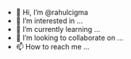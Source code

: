 - 👋 Hi, I’m @rahulcigma
- 👀 I’m interested in ...
- 🌱 I’m currently learning ...
- 💞️ I’m looking to collaborate on ...
- 📫 How to reach me ...

<!---
rahulcigma/rahulcigma is a ✨ special ✨ repository because its `README.md` (this file) appears on your GitHub profile.
You can click the Preview link to take a look at your changes.
--->
